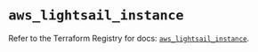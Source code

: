 # `aws_lightsail_instance`

Refer to the Terraform Registry for docs: [`aws_lightsail_instance`](https://registry.terraform.io/providers/hashicorp/aws/6.7.0/docs/resources/lightsail_instance).
